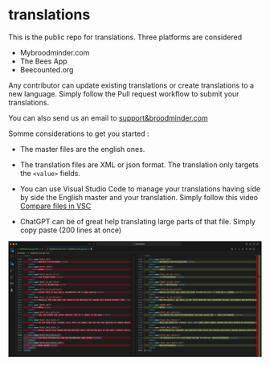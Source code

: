 # translations
This is the public repo for translations. 
Three platforms are considered
- Mybroodminder.com
- The Bees App
- Beecounted.org

Any contributor can update existing translations or create translations to a new language. Simply follow the Pull request workflow to submit your translations.

You can also send us an email to [support&broodminder.com](mailto:support&broodminder.com)


Somme considerations to get you started :

- The master files are the english ones.

- The translation files are XML or json format. The translation only targets the `<value>` fields.

- You can use Visual Studio Code to manage your translations having side by side the English master and your translation. Simply follow this video [Compare files in VSC](https://youtu.be/50f5FBw9BSI)

- ChatGPT can be of great help translating large parts of that file. Simply copy paste (200 lines at once)

![comparing files](./assets/translating_to_german.png)